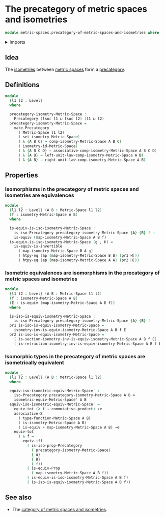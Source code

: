 # The precategory of metric spaces and isometries

```agda
module metric-spaces.precategory-of-metric-spaces-and-isometries where
```

<details><summary>Imports</summary>

```agda
open import category-theory.isomorphisms-in-precategories
open import category-theory.precategories

open import foundation.action-on-identifications-functions
open import foundation.contractible-types
open import foundation.dependent-pair-types
open import foundation.equivalences
open import foundation.function-extensionality
open import foundation.function-types
open import foundation.functoriality-dependent-pair-types
open import foundation.identity-types
open import foundation.logical-equivalences
open import foundation.propositions
open import foundation.subtypes
open import foundation.torsorial-type-families
open import foundation.transport-along-identifications
open import foundation.type-arithmetic-cartesian-product-types
open import foundation.type-arithmetic-dependent-pair-types
open import foundation.universe-levels

open import metric-spaces.equality-of-metric-spaces
open import metric-spaces.functions-metric-spaces
open import metric-spaces.isometries-metric-spaces
open import metric-spaces.metric-spaces
```

</details>

## Idea

The [isometries](metric-spaces.isometries-metric-spaces.md) between
[metric spaces](metric-spaces.metric-spaces.md) form a
[precategory](category-theory.precategories.md).

## Definitions

```agda
module _
  {l1 l2 : Level}
  where

  precategory-isometry-Metric-Space :
    Precategory (lsuc l1 ⊔ lsuc l2) (l1 ⊔ l2)
  precategory-isometry-Metric-Space =
    make-Precategory
      ( Metric-Space l1 l2)
      ( set-isometry-Metric-Space)
      ( λ {A B C} → comp-isometry-Metric-Space A B C)
      ( isometry-id-Metric-Space)
      ( λ {A B C D} → associative-comp-isometry-Metric-Space A B C D)
      ( λ {A B} → left-unit-law-comp-isometry-Metric-Space A B)
      ( λ {A B} → right-unit-law-comp-isometry-Metric-Space A B)
```

## Properties

### Isomorphisms in the precategory of metric spaces and isometries are equivalences

```agda
module _
  {l1 l2 : Level} (A B : Metric-Space l1 l2)
  (f : isometry-Metric-Space A B)
  where

  is-equiv-is-iso-isometry-Metric-Space :
    is-iso-Precategory precategory-isometry-Metric-Space {A} {B} f →
    is-equiv (map-isometry-Metric-Space A B f)
  is-equiv-is-iso-isometry-Metric-Space (g , H) =
    is-equiv-is-invertible
      ( map-isometry-Metric-Space B A g)
      ( htpy-eq (ap (map-isometry-Metric-Space B B) (pr1 H)))
      ( htpy-eq (ap (map-isometry-Metric-Space A A) (pr2 H)))
```

### Isometric equivalences are isomorphisms in the precategory of metric spaces and isometries

```agda
module _
  {l1 l2 : Level} (A B : Metric-Space l1 l2)
  (f : isometry-Metric-Space A B)
  (E : is-equiv (map-isometry-Metric-Space A B f))
  where

  is-iso-is-equiv-isometry-Metric-Space :
    is-iso-Precategory precategory-isometry-Metric-Space {A} {B} f
  pr1 is-iso-is-equiv-isometry-Metric-Space =
    isometry-inv-is-equiv-isometry-Metric-Space A B f E
  pr2 is-iso-is-equiv-isometry-Metric-Space =
    ( is-section-isometry-inv-is-equiv-isometry-Metric-Space A B f E) ,
    ( is-retraction-isometry-inv-is-equiv-isometry-Metric-Space A B f E)
```

### Isomorphic types in the precategory of metric spaces are isometrically equivalent

```agda
module _
  {l1 l2 : Level} (A B : Metric-Space l1 l2)
  where

  equiv-iso-isometric-equiv-Metric-Space' :
    iso-Precategory precategory-isometry-Metric-Space A B ≃
    isometric-equiv-Metric-Space' A B
  equiv-iso-isometric-equiv-Metric-Space' =
    equiv-tot (λ f → commutative-product) ∘e
    associative-Σ
      ( type-function-Metric-Space A B)
      ( is-isometry-Metric-Space A B)
      ( is-equiv ∘ map-isometry-Metric-Space A B) ∘e
    equiv-tot
      ( λ f →
        equiv-iff
          ( is-iso-prop-Precategory
            ( precategory-isometry-Metric-Space)
            { A}
            { B}
            ( f))
          ( is-equiv-Prop
            ( map-isometry-Metric-Space A B f))
          ( is-equiv-is-iso-isometry-Metric-Space A B f)
          ( is-iso-is-equiv-isometry-Metric-Space A B f))
```

## See also

- The
  [category of metric spaces and isometries](metric-spaces.category-of-metric-spaces-and-isometries.md).
